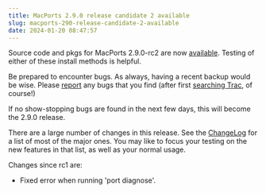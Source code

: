```yaml
---
title: MacPorts 2.9.0 release candidate 2 available
slug: macports-290-release-candidate-2-available
date: 2024-01-20 08:47:57
---
```


Source code and pkgs for MacPorts 2.9.0-rc2 are now
[available][1]. Testing of either of these install methods is helpful.

Be prepared to encounter bugs. As always, having a recent backup would
be wise. Please [report][2] any bugs that you find (after first [searching
Trac][3], of course!)

If no show-stopping bugs are found in the next few days, this will
become the 2.9.0 release.

There are a large number of changes in this release. See the [ChangeLog][4]
for a list of most of the major ones. You may like to focus your
testing on the new features in that list, as well as your normal usage.

Changes since rc1 are:
 * Fixed error when running 'port diagnose'.

[1]: https://github.com/macports/macports-base/releases/tag/v2.9.0-rc2
[2]: https://trac.macports.org/newticket
[3]: https://trac.macports.org/search
[4]: https://github.com/macports/macports-base/blob/release-2.9/ChangeLog
